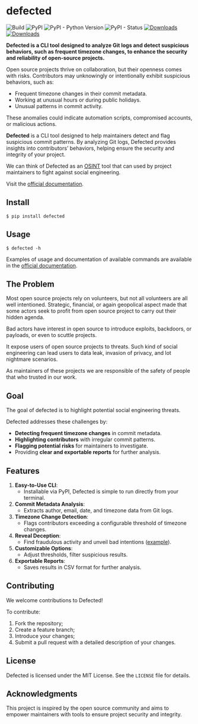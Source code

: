 # defected

![Build](https://github.com/4383/defected/actions/workflows/main.yml/badge.svg)
![PyPI](https://img.shields.io/pypi/v/defected.svg)
![PyPI - Python Version](https://img.shields.io/pypi/pyversions/defected.svg)
![PyPI - Status](https://img.shields.io/pypi/status/defected.svg)
[![Downloads](https://pepy.tech/badge/defected)](https://pepy.tech/project/defected)
[![Downloads](https://pepy.tech/badge/defected/month)](https://pepy.tech/project/defected/month)

**Defected is a CLI tool designed to analyze Git logs and detect
suspicious behaviors, such as frequent timezone changes, to enhance
the security and reliability of open-source projects.**

Open source projects thrive on collaboration, but their openness
comes with risks. Contributors may unknowingly or intentionally
exhibit suspicious behaviors, such as:
- Frequent timezone changes in their commit metadata.
- Working at unusual hours or during public holidays.
- Unusual patterns in commit activity.

These anomalies could indicate automation scripts, compromised
accounts, or malicious actions.

**Defected** is a CLI tool designed to help maintainers detect and flag
suspicious commit patterns. By analyzing Git logs, Defected provides
insights into contributors’ behaviors, helping ensure the security
and integrity of your project.

We can think of Defected as an [OSINT](
https://en.wikipedia.org/wiki/Open-source_intelligence) tool that
can used by project maintainers to fight against social engineering.

Visit the [official documentation](https://defected.readthedocs.io/).

## Install

```
$ pip install defected
```

## Usage

```
$ defected -h
```

Examples of usage and documentation of available commands are
available in the [official documentation](https://defected.readthedocs.io/).

## The Problem

Most open source projects rely on volunteers, but not all
volunteers are all well intentioned. Strategic, financial, or
again geopolical aspect made that some actors seek to profit
from open source project to carry out their hidden agenda.

Bad actors have interest in open source to introduce exploits,
backdoors, or payloads, or even to scuttle projects.

It expose users of open source projects to threats. Such kind
of social engineering can lead users to data leak, invasion of
privacy, and lot nightmare scenarios.

As maintainers of these projects we are responsible of the safety
of people that who trusted in our work.

## Goal

The goal of defected is to highlight potential
social engineering threats.

Defected addresses these challenges by:
- **Detecting frequent timezone changes** in commit metadata.
- **Highlighting contributors** with irregular commit patterns.
- **Flagging potential risks** for maintainers to investigate.
- Providing **clear and exportable reports** for further analysis.

## Features

1. **Easy-to-Use CLI**:
   - Installable via PyPI, Defected is simple to run directly from your
     terminal.
2. **Commit Metadata Analysis**:
   - Extracts author, email, date, and timezone data from Git logs.
3. **Timezone Change Detection**:
   - Flags contributors exceeding a configurable threshold of timezone
     changes.
4. **Reveal Deception**:
   - Find fraudulous activity and unveil bad intentions ([example](
     https://defected.readthedocs.io/en/latest/examples/investigations/cold-cases/xz-utils-backdoor.html)).
5. **Customizable Options**:
   - Adjust thresholds, filter suspicious results.
6. **Exportable Reports**:
   - Saves results in CSV format for further analysis.

## Contributing

We welcome contributions to Defected!

To contribute:
1. Fork the repository;
2. Create a feature branch;
3. Introduce your changes;
4. Submit a pull request with a detailed description of your changes.

## License

Defected is licensed under the MIT License. See the `LICENSE`
file for details.

## Acknowledgments

This project is inspired by the open source community and aims to
empower maintainers with tools to ensure project security and integrity.

